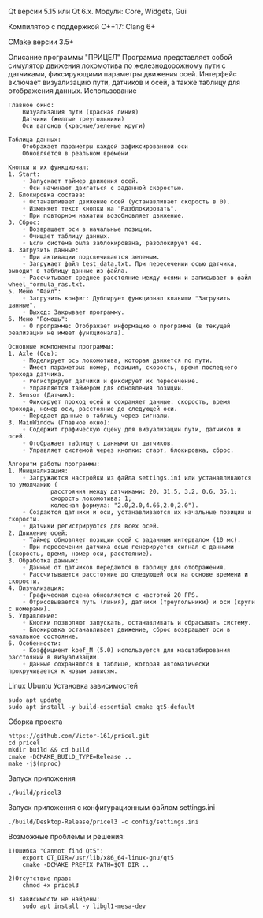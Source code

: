 Qt версии 5.15 или Qt 6.x.  Модули: Core, Widgets, Gui

Компилятор с поддержкой C++17:  Clang 6+

CMake версии 3.5+

Описание программы "ПРИЦЕЛ"
Программа представляет собой симулятор движения локомотива по железнодорожному пути с датчиками, фиксирующими параметры движения осей. Интерфейс включает визуализацию пути, датчиков и осей, а также таблицу для отображения данных.
Использование

    Главное окно:
        Визуализация пути (красная линия)
        Датчики (желтые треугольники)
        Оси вагонов (красные/зеленые круги)

    Таблица данных:
        Отображает параметры каждой зафиксированной оси
        Обновляется в реальном времени

    Кнопки и их функционал:
    1. Start:
        ◦ Запускает таймер движения осей.
        ◦ Оси начинают двигаться с заданной скоростью.
    2. Блокировка состава:
        ◦ Останавливает движение осей (устанавливает скорость в 0).
        ◦ Изменяет текст кнопки на "Разблокировать".
        ◦ При повторном нажатии возобновляет движение.
    3. Сброс:
        ◦ Возвращает оси в начальные позиции.
        ◦ Очищает таблицу данных.
        ◦ Если система была заблокирована, разблокирует её.
    4. Загрузить данные:
        ◦ При активации подсвечивается зеленым.
        ◦ Загружает файл test_data.txt. При пересечении осью датчика, выводит в таблицу данные из файла.
        ◦ Рассчитывает среднее расстояние между осями и записывает в файл wheel_formula_ras.txt.
    5. Меню "Файл":
        ◦ Загрузить конфиг: Дублирует функционал клавиши "Загрузить данные".
        ◦ Выход: Закрывает программу.
    6. Меню "Помощь":
        ◦ О программе: Отображает информацию о программе (в текущей реализации не имеет функционала).

    Основные компоненты программы:
    1. Axle (Ось):
        ◦ Моделирует ось локомотива, которая движется по пути.
        ◦ Имеет параметры: номер, позиция, скорость, время последнего прохода датчика.
        ◦ Регистрирует датчики и фиксирует их пересечение.
        ◦ Управляется таймером для обновления позиции.
    2. Sensor (Датчик):
        ◦ Фиксирует проход осей и сохраняет данные: скорость, время прохода, номер оси, расстояние до следующей оси.
        ◦ Передает данные в таблицу через сигналы.
    3. MainWindow (Главное окно):
        ◦ Содержит графическую сцену для визуализации пути, датчиков и осей.
        ◦ Отображает таблицу с данными от датчиков.
        ◦ Управляет системой через кнопки: старт, блокировка, сброс.

    Алгоритм работы программы:
    1. Инициализация:
        ◦ Загружаются настройки из файла settings.ini или устанавливаются по умолчанию (
                расстояния между датчиками: 20, 31.5, 3.2, 0.6, 35.1;
                скорость локомотива: 1;
                колесная формула: "2.0,2.0,4.66,2.0,2.0").
        ◦ Создаются датчики и оси, устанавливаются их начальные позиции и скорости.
        ◦ Датчики регистрируются для всех осей.
    2. Движение осей:
        ◦ Таймер обновляет позиции осей с заданным интервалом (10 мс).
        ◦ При пересечении датчика осью генерируется сигнал с данными (скорость, время, номер оси, расстояние).
    3. Обработка данных:
        ◦ Данные от датчиков передаются в таблицу для отображения.
        ◦ Рассчитывается расстояние до следующей оси на основе времени и скорости.
    4. Визуализация:
        ◦ Графическая сцена обновляется с частотой 20 FPS.
        ◦ Отрисовывается путь (линия), датчики (треугольники) и оси (круги с номерами).
    5. Управление:
        ◦ Кнопки позволяют запускать, останавливать и сбрасывать систему.
        ◦ Блокировка останавливает движение, сброс возвращает оси в начальное состояние.
    6. Особенности:
        ◦ Коэффициент koef_M (5.0) используется для масштабирования расстояний в визуализации.
        ◦ Данные сохраняются в таблице, которая автоматически прокручивается к новым записям.

Linux Ubuntu
Установка зависимостей

    sudo apt update
    sudo apt install -y build-essential cmake qt5-default

Сборка проекта

    https://github.com/Victor-161/pricel.git
    cd pricel
    mkdir build && cd build
    cmake -DCMAKE_BUILD_TYPE=Release ..
    make -j$(nproc)


Запуск приложения

    ./build/pricel3

Запуск приложения с конфигурационным файлом settings.ini

    ./build/Desktop-Release/pricel3 -c config/settings.ini

Возможные проблемы и решения:

    1)Ошибка "Cannot find Qt5":
        export QT_DIR=/usr/lib/x86_64-linux-gnu/qt5
        cmake -DCMAKE_PREFIX_PATH=$QT_DIR ..

    2)Отсутствие прав:
        chmod +x pricel3

    3) Зависимости не найдены:
        sudo apt install -y libgl1-mesa-dev
